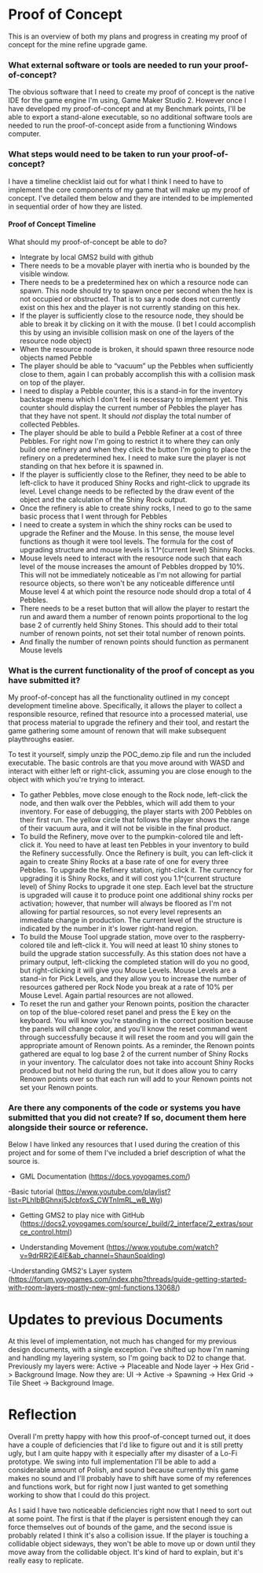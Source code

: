 # Proof of Concept

This is an overview of both my plans and progress in creating my proof of concept for the mine refine upgrade game.

### What external software or tools are needed to run your proof-of-concept?
The obvious software that I need to create my proof of concept is the native IDE for the game engine I'm using, Game Maker Studio 2. However once I have developed my proof-of-concept and at my Benchmark points, I'll be able to export a stand-alone executable, so no additional software tools are needed to run the proof-of-concept aside from a functioning Windows computer.

### What steps would need to be taken to run your proof-of-concept?
I have a timeline checklist laid out for what I think I need to have to implement the core components of my game that will make up my proof of concept. I've detailed them below and they are intended to be implemented in sequential order of how they are listed.

#### Proof of Concept Timeline

What should my proof-of-concept be able to do?

- Integrate by local GMS2 build with github
- There needs to be a movable player with inertia who is bounded by the visible window.
- There needs to be a predetermined hex on which a resource node can spawn. This node should try to spawn once per second when the hex is not occupied or obstructed. That is to say a node does not currently exist on this hex and the player is not currently standing on this hex.
- If the player is sufficiently close to the resource node, they should be able to break it by clicking on it with the mouse. (I bet I could accomplish this by using an invisible collision mask on one of the layers of the resource node object)
- When the resource node is broken, it should spawn three resource node objects named Pebble
- The player should be able to “vacuum” up the Pebbles when sufficiently close to them, again I can probably accomplish this with a collision mask on top of the player.
- I need to display a Pebble counter, this is a stand-in for the inventory backstage menu which I don't feel is necessary to implement yet. This counter should display the current number of Pebbles the player has that they have not spent. It should *not* display the total number of collected Pebbles.
- The player should be able to build a Pebble Refiner at a cost of three Pebbles. For right now I'm going to restrict it to where they can only build one refinery and when they click the button I'm going to place the refinery on a predetermined hex. I need to make sure the player is not standing on that hex before it is spawned in.
- If the player is sufficiently close to the Refiner, they need to be able to left-click to have it produced Shiny Rocks and right-click to upgrade its level. Level change needs to be reflected by the draw event of the object and the calculation of the Shiny Rock output.
- Once the refinery is able to create shiny rocks, I need to go to the same basic process that I went through for Pebbles
- I need to create a system in which the shiny rocks can be used to upgrade the Refiner and the Mouse. In this sense, the mouse level functions as though it were tool levels. The formula for the cost of upgrading structure and mouse levels is 1.1^(current level) Shinny Rocks.
- Mouse levels need to interact with the resource node such that each level of the mouse increases the amount of Pebbles dropped by 10%. This will not be immediately noticeable as I'm not allowing for partial resource objects, so there won't be any noticeable difference until Mouse level 4 at which point the resource node should drop a total of 4 Pebbles.
- There needs to be a reset button that will allow the player to restart the run and award them a number of renown points proportional to the log base 2 of currently held Shiny Stones. This should add to their total number of renown points, not set their total number of renown points.
- And finally the number of renown points should function as permanent Mouse levels



### What is the current functionality of the proof of concept as you have submitted it?
My proof-of-concept has all the functionality outlined in my concept development timeline above. Specifically, it allows the player to collect a responsible resource, refined that resource into a processed material, use that process material to upgrade the refinery and their tool, and restart the game gathering some amount of renown that will make subsequent playthroughs easier.

To test it yourself, simply unzip the POC_demo.zip file and run the included executable. The basic controls are that you move around with WASD and interact with either left or right-click, assuming you are close enough to the object with which you're trying to interact.  
- To gather Pebbles, move close enough to the Rock node, left-click the node, and then walk over the Pebbles, which will add them to your inventory. For ease of debugging, the player starts with 200 Pebbles on their first run. The yellow circle that follows the player shows the range of their vacuum aura, and it will not be visible in the final product.
- To build the Refinery, move over to the pumpkin-colored tile and left-click it. You need to have at least ten Pebbles in your inventory to build the Refinery successfully. Once the Refinery is built, you can left-click it again to create Shiny Rocks at a base rate of one for every three Pebbles. To upgrade the Refinery station, right-click it. The currency for upgrading it is Shiny Rocks, and it will cost you 1.1^(current structure level) of Shiny Rocks to upgrade it one step. Each level bat the structure is upgraded will cause it to produce point one additional shiny rocks per activation; however, that number will always be floored as I'm not allowing for partial resources, so not every level represents an immediate change in production. The current level of the structure is indicated by the number in it's lower right-hand region.
- To build the Mouse Tool upgrade station, move over to the raspberry-colored tile and left-click it. You will need at least 10 shiny stones to build the upgrade station successfully. As this station does not have a primary output, left-clicking the completed station will do you no good, but right-clicking it will give you Mouse Levels. Mouse Levels are a stand-in for Pick Levels, and they allow you to increase the number of resources gathered per Rock Node you break at a rate of 10% per Mouse Level. Again partial resources are not allowed.
- To reset the run and gather your Renown points, position the character on top of the blue-colored reset panel and press the E key on the keyboard. You will know you're standing in the correct position because the panels will change color, and you'll know the reset command went through successfully because it will reset the room and you will gain the appropriate amount of Renown points. As a reminder, the Renown points gathered are equal to log base 2 of the current number of Shiny Rocks in your inventory. The calculator does not take into account Shiny Rocks produced but not held during the run, but it does allow you to carry Renown points over so that each run will add to your Renown points not set your Renown points.



### Are there any components of the code or systems you have submitted that you did not create? If so, document them here alongside their source or reference.
Below I have linked any resources that I used during the creation of this project and for some of them I've included a brief description of what the source is.

- GML Documentation (https://docs.yoyogames.com/)

-Basic tutorial (https://www.youtube.com/playlist?list=PLhIbBGhnxj5JcbfoxS_CWTnImRL_wB_Wg)

- Getting GMS2 to play nice with GitHub (https://docs2.yoyogames.com/source/_build/2_interface/2_extras/source_control.html)

- Understanding Movement (https://www.youtube.com/watch?v=9drRR2jE4lE&ab_channel=ShaunSpalding)

-Understanding GMS2's Layer system (https://forum.yoyogames.com/index.php?threads/guide-getting-started-with-room-layers-mostly-new-gml-functions.13068/)

# Updates to previous Documents
At this level of implementation, not much has changed for my previous design documents, with a single exception. I've shifted up how I'm naming and handling my layering system, so I'm going back to D2 to change that. Previously my layers were: Active -> Placeable and Node layer -> Hex Grid -> Background Image. Now they are: UI -> Active -> Spawning -> Hex Grid -> Tile Sheet -> Background Image.

# Reflection
Overall I'm pretty happy with how this proof-of-concept turned out, it does have a couple of deficiencies that I'd like to figure out and it is still pretty ugly, but I am quite happy with it especially after my disaster of a Lo-Fi prototype. We swing into full implementation I'll be able to add a considerable amount of Polish, and sound because currently this game makes no sound and I'll probably have to shift have some of my references and functions work, but for right now I just wanted to get something working to show that I could do this project.

As I said I have two noticeable deficiencies right now that I need to sort out at some point. The first is that if the player is persistent enough they can force themselves out of bounds of the game, and the second issue is probably related I think it's also a collision issue. If the player is touching a collidable object sideways, they won't be able to move up or down until they move away from the collidable object. It's kind of hard to explain, but it's really easy to replicate.
